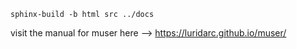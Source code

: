 ```sphinx-build -b html src ../docs```

visit the manual for muser here --> https://luridarc.github.io/muser/
